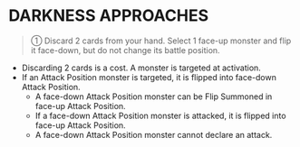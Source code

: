 # DARKNESS APPROACHES

> ① Discard 2 cards from your hand. Select 1 face-up monster and flip it face-down, but do not change its battle position.

*   Discarding 2 cards is a cost. A monster is targeted at activation.
*   If an Attack Position monster is targeted, it is flipped into face-down Attack Position.
    *   A face-down Attack Position monster can be Flip Summoned in face-up Attack Position.
    *   If a face-down Attack Position monster is attacked, it is flipped into face-up Attack Position.
    *   A face-down Attack Position monster cannot declare an attack.
